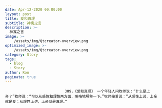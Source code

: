 ```yaml
---
date: Apr-12-2020 00:00:00
layout: post
title: 爱和真理
subtitle: 神寓之言
description: >-
  神寓之言
image: >-
    /assets/img/Qtcreator-overview.png
optimized_image: >-
    /assets/img/Qtcreator-overview.png
category: Story
tags:
  - blog
  - Story
author: Ron
paginate: true
---
```


							　　309，《爱和真理》 一个年轻人问牧师说：“什么是上帝？”牧师说：“可以从感性和理性两方面，略略地解释一下。”牧师接着说：“从感性上说，上帝就是爱；从理性上讲，上帝就是真理。”
							
							
						